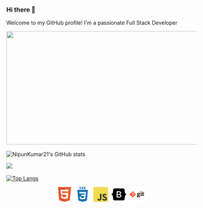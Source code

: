 ### Hi there 👋
Welcome to my GitHub profile! I'm a passionate Full Stack Developer

<div>
  <img src="https://media.giphy.com/media/dWesBcTLavkZuG35MI/giphy.gif](https://tenor.com/view/doge-type-typing-dogecoin-gif-22440104)](https://user-images.githubusercontent.com/74038190/212280823-79088828-a258-4a4d-8d6c-96315d5a07af.gif" width="600" height="300"/>
</div>

<!--
**NipunKumar21/NipunKumar21** is a ✨ _special_ ✨ repository because its `README.md` (this file) appears on your GitHub profile.


Here are some ideas to get you started:

- 🔭 I’m currently working on ...
- 🌱 I’m currently learning ...
- 👯 I’m looking to collaborate on ...
- 🤔 I’m looking for help with ...
- 💬 Ask me about ...
- 📫 How to reach me: ...
- 😄 Pronouns: ...
- ⚡ Fun fact: ...
-->


![NipunKumar21's GitHub stats](https://github-readme-stats.vercel.app/api?username=NipunKumar21&show_icons=true&theme=radical)


 

![](https://komarev.com/ghpvc/?username=NipunKumar21&color=blueviolet)




[![Top Langs](https://github-readme-stats.vercel.app/api/top-langs/?username=NipunKumar21&layout=compact&theme=vision-friendly-dark)](https://github.com/NipunKumar21/github-readme-stats)




<div align="center">
 <img src="https://github.com/devicons/devicon/blob/master/icons/html5/html5-original.svg" title="HTML5" alt="HTML" width="40" height="40"/>&nbsp;
 <img src="https://github.com/devicons/devicon/blob/master/icons/css3/css3-plain-wordmark.svg"  title="CSS3" alt="CSS" width="40" height="40"/>&nbsp;
 <img src="https://github.com/devicons/devicon/blob/master/icons/javascript/javascript-original.svg" title="JavaScript" alt="JavaScript" width="40" height="40"/>&nbsp;
 <img src="https://github.com/devicons/devicon/blob/master/icons/bootstrap/bootstrap-plain.svg" title="Bootstrap" alt="Bootstrap" width="40" height="40"/>&nbsp;
 <img src="https://github.com/devicons/devicon/blob/master/icons/git/git-original-wordmark.svg" title="Git" **alt="Git" width="40" height="40"/>&nbsp;
</div>
